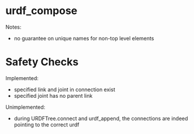 # urdf_compose

Notes:
- no guarantee on unique names for non-top level elements

# Safety Checks

Implemented:
- specified link and joint in connection exist
- specified joint has no parent link

Unimplemented:
- during URDFTree.connect and urdf_append, the connections are indeed pointing to the correct urdf